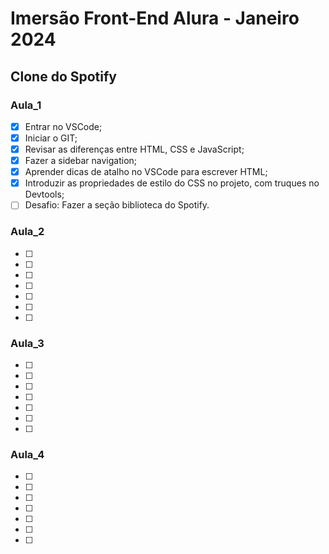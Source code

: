 # Imersão Front-End Alura - Janeiro 2024

## Clone do Spotify

### Aula_1

- [X] Entrar no VSCode;
- [X] Iniciar o GIT;
- [X] Revisar as diferenças entre HTML, CSS e JavaScript;
- [X] Fazer a sidebar navigation;
- [X] Aprender dicas de atalho no VSCode para escrever HTML;
- [X] Introduzir as propriedades de estilo do CSS no projeto, com truques no Devtools;
- [ ] Desafio: Fazer a seção biblioteca do Spotify.

### Aula_2

- [ ]
- [ ]
- [ ]
- [ ]
- [ ]
- [ ]
- [ ]

### Aula_3

- [ ]
- [ ]
- [ ]
- [ ]
- [ ]
- [ ]
- [ ]

### Aula_4

- [ ]
- [ ]
- [ ]
- [ ]
- [ ]
- [ ]
- [ ]
